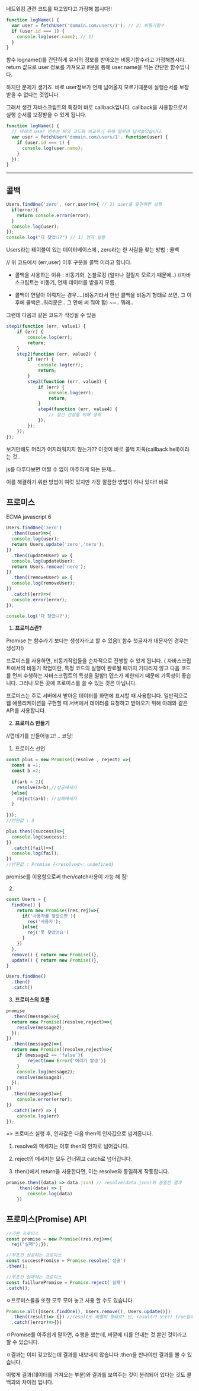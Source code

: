 

네트워킹 관련 코드를 짜고있다고 가정해 봅시다!!

```javascript
function logName() {
  var user = fetchUser('domain.com/users/1'); // 2) 비동기함수
  if (user.id === 1) {
    console.log(user.name); // 1)
  }
}
```

함수 logname()를 간단하게 유저의 정보를 받아오는 비동기함수라고 가정해봅시다. 
return 값으로 user 정보를 가져오고 if문을 통해 user.name을 찍는 간단한 함수입니다.

하지만 문제가 생기죠. 바로 user정보가 언제 넘어올지 모르기때문에 실행순서를 보장받을 수 없다는 것입니다.

그래서 생긴 자바스크립트의 특징이 바로 callback입니다. callback을 사용함으로서 실행 순서를 보장받을 수 있게 됩니다.

```javascript
function logName() {
  // 아래의 user 변수는 위의 코드와 비교하기 위해 일부러 남겨놓았습니다.
  var user = fetchUser('domain.com/users/1', function(user) {
    if (user.id === 1) {
      console.log(user.name);
    }
  });
}
```

---


## 콜백


```javascript
Users.findOne('zero', (err,user)=>{ // 2) user을 발견하면 실행    
  if(error){        
    return console.error(error);    
  }
  console.log(user);
});
console.log("다 찾았니?") // 1) 먼저 실행
```



Users라는 테이블이 있는 데이터베이스에 , zero라는 한 사람을 찾는  방법 : 콜백 

// 위 코드에서 (err,user) 이후 구문을 콜백 이라고 합니다.


- 콜백을 사용하는 이유 : 비동기화, 논블로킹 (얼마나 걸릴지 모르기 때문에..) //자바스크립트는 비동기, 언제 데이터를 받을지 모름.

- 콜백이 연달아 이뤄지는 경우….(비동기라서 한번 콜백을 비동기 형태로 쓰면, 그 이후에 콜백은..쿼리문은.. 그 안에 써 줘야 함) ~~.. 뭐래..

그런데 다음과 같은 코드가 작성될 수 있음

```javascript
step1(function (err, value1) {
    if (err) {
        console.log(err);
        return;
    }
    step2(function (err, value2) {
        if (err) {
            console.log(err);
            return;
        }
        step3(function (err, value3) {
            if (err) {
                console.log(err);
                return;
            }
            step4(function (err, value4) {
                // 정신 건강을 위해 생략
            });
        });
    });
});
```

보기만해도 머리가 어지러워지지 않는가?? 이것이 바로 콜백 지옥(callback hell)이라는 것..

js를 다루다보면 어쩔 수 없이 마주하게 되는 문제...

이를 해결하기 위한 방법이 여럿 있지만 가장 깔끔한 방법이 하나 있다!! 바로

## 프로미스

ECMA javascript 6 

```javascript
Users.findOne('zero')    
  .then((user)=>{        
  console.log(user);        
  return Users.update('zero','nero');    
})    
  .then((updateUser) => {        
  console.log(updateUser);        
  return Users.remove('nero');    
})     
  .then((removeUser) => {        
  console.log(removeUser);    
})    
  .catch((err)=>{        
  console.error(error);    
});

console.log('다 찾았니?');
```



1) **프로미스란?**

Promise 는 함수라기 보다는 생성자라고 할 수 있음!( 함수 첫글자가 대문자인 경우는 생성자!)

프로미스를 사용하면, 비동기작업들을 순차적으로 진행할 수 있게 됩니다. ( 자바스크립트에서의 비동기 작업이란, 특정 코드의 실행이 완료될 때까지 기다리지 않고 다음 코드를 먼저 수행하는 자바스크립트의 특성을 말함!) 뎁스가 제한되기 때문에 가독성이 좋습니다. 그러나 모든 곳에 프로미스를 쓸 수 있는 것은 아닙니다.

프로미스는 주로 서버에서 받아온 데이터를 화면에 표시할 때 사용합니다. 일반적으로 웹 애플리케이션을 구현할 때 서버에서 데이터를 요청하고 받아오기 위해 아래와 같은 API를 사용합니다.

2) **프로미스 만들기**

//껍데기를 만들어놓고! .. 코딩!

1. 프로미스 선언

```javascript
const plus = new Promise((resolve , reject) =>{    
  const a =1;    
  const b =2;    
  
  if(a+b > 2){        
    resolve(a+b);//성공메세지    
  }else{        
    reject(a+b); //실패메세지    
  }
  
}));
//반환값 : 3
```

```javascript
plus.then((success)=>{        
  console.log(success);    
})      
  .catch((fail)=>{        
  console.log(fail);    
})
//반환값 : Promise {<resolved>: undefined}
```

promise를 이용함으로써 then/catch사용이 가능 해 짐!



2. 

```javascript
const Users = {    
  findOne() {        
    return new Promise((res,rej)=>{            
      if('사용자를 찾았으면'){                
        res('사용자');            
      }else{                
        rej('못 찾았어요')            
      }        
    })    
  },    
  remove() { return new Promise()},        
  update() { return new Promise()},
}

Users.findOne()    
  .then()  
  .catch()
```



3) **프로미스의 흐름**

```javascript
promise    
  .then((message)=>{        
  return new Promise((resolve,reject)=>{            
    resolve(message2);        
  });    
})    
  .then((message2)=>{        
  return new Promise((resolve,reject)=>{ 
    if (message2 == 'false'){
        reject(new Error('에러가 발생'))
    }           
    console.log(message2);        
    resolve(message3);        
  });    
})    
  .then((message3)=>{        
    console.error(error);    
})
  .catch((err) => {
    console.log(err)
});
```

=> 프로미스 실행 후, 인자값은 다음 then의 인자값으로 넘겨줍니다.

1. resolve의 메세지는 이후 then의 인자로 넘어갑니다.

2. reject의 메세지는 모두 건너뛰고 catch로 넘어갑니다.

3. then()에서 return을 사용한다면, 이는 resolve와 동일하게 작동합니다.

```javascript
promise.then((data) => data.json) // resolve(data.json)와 동일한 결과 
    .then((data) => {
        console.log(data)
    })
```

## 프로미스(Promise) API

```javascript
//기본 프로미스
const promise = new Promise((res,rej)=>{    
  rej("실패");}); 

//무조건 성공하는 프로미스
const successPromise = Promise.resolve('성공')    
.then(); 

//무조건 실패하는 프로미스
const faillurePromise = Promise.reject('실패')    
.catch();
```

ㅇ프로미스들을 또한 모두 모아 놓고 사용 할 수도 있습니다.

```javascript
Promise.all([Users.findOne(), Users.remove(), Users.update()])     
  .then((result)=> {}) //result도 배열의 형태로! 단, result가 모두!! true일때만 들어올 수 있음.      
  .catch((error)=>{})
```

ㅇPromise를 아주쉽게 말하면, 수행을 했는데, 바깥에 티를 안내는 것 뿐인 것이라고 할 수 있습니다.

ㅇ결과는 이미 갖고있는데 결과를 내보내지 않습니다 .then을 만나야만 결과를 볼 수 있습니다. 

이렇게 결과(데이터를 가져오는 부분)와 결과를 보여주는 것이 분리되어 있다는 것도 콜백과의 차이점 입니다.


